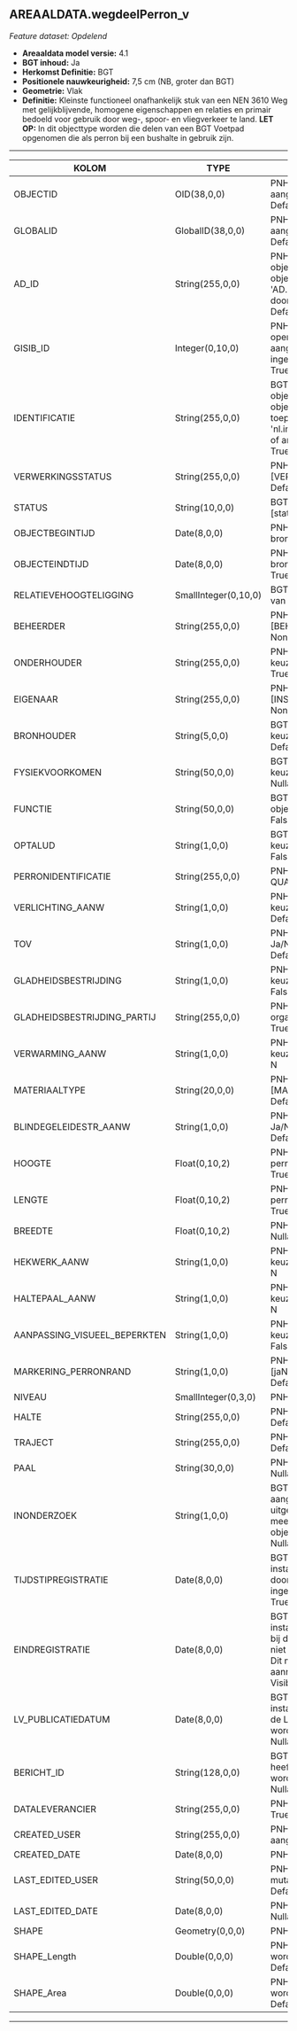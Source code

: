 ## AREAALDATA.wegdeelPerron_v

*Feature dataset: Opdelend*


* __Areaaldata model versie:__ 4.1
* __BGT inhoud:__ Ja
* __Herkomst Definitie:__ BGT
* __Positionele nauwkeurigheid:__ 7,5 cm (NB, groter dan BGT)
* __Geometrie:__ Vlak
* __Definitie:__ Kleinste functioneel onafhankelijk stuk van een NEN 3610 Weg met gelijkblijvende, homogene eigenschappen
en relaties en primair bedoeld voor gebruik door weg-, spoor- en vliegverkeer te land. __LET OP:__ In dit objecttype worden die delen van een BGT Voetpad opgenomen die als perron bij een bushalte in gebruik zijn. 

***

|KOLOM                               |TYPE          	       |DEFINITIE|
|------                              |----          	       |-----    |
|OBJECTID                            |OID(38,0,0)              |PNH; Intern ArcGIS Identificatienummer, aangemaakt door ArcGIS; Nullable: False; Default: None|
|GLOBALID                            |GlobalID(38,0,0)         |PNH; Global Unique Identifier,  aangemaakt door ArcGIS; Nullable: False; Default: None|
|AD_ID                               |String(255,0,0)          |PNH; Uniek identificatienummer voor het object dat onveranderlijk is zolang het object bestaat in Areaaldata: in format 'AD.[GUID]'. Dit moet worden ingevuld door de aannemer; Nullable: False; Default: None|
|GISIB_ID                            |Integer(0,10,0)          |PNH; Uniek Identificatienummer beheer openbare ruimte (GISIB), wordt aangemaakt in GISIB en mag niet worden ingevuld door de aannemer; Nullable: True; Default: None|
|IDENTIFICATIE                       |String(255,0,0)          |BGT; Uniek identificatienummer voor het object dat onveranderlijk is zolang het object bestaat: bevat indien van toepassing BGT/IMKL ID in format 'nl.imgeo/imkl.bronhouderscode.LokaalID' of anders: '00000'.LokaalID; Nullable: True; Default: None|
|VERWERKINGSSTATUS                   |String(255,0,0)          |PNH; Status van de gegevens; keuzelijst [VERWERKINGSSTATUS]; Nullable: False; Default: Nieuw|
|STATUS                              |String(10,0,0)           |BGT; BGT status van het object; keuzelijst [status]; Nullable: False; Default: bestaand|
|OBJECTBEGINTIJD                     |Date(8,0,0)              |PNH; Datum waarop het object bij de bronhouder is ontstaan; Nullable: True|
|OBJECTEINDTIJD                      |Date(8,0,0)              |PNH; Datum waarop het object bij de bronhouder niet meer geldig is; Nullable: True|
|RELATIEVEHOOGTELIGGING              |SmallInteger(0,10,0)     |BGT; Aanduiding voor de relatieve hoogte van het object; Nullable: False; Default: 0|
|BEHEERDER                           |String(255,0,0)          |PNH; Beheerder van het object; keuzelijst [BEHEERDER]; Nullable: True; Default: None|
|ONDERHOUDER                         |String(255,0,0)          |PNH; Onderhouder van het object; keuzelijst [ONDERHOUDER]; Nullable: True; Default: None|
|EIGENAAR                            |String(255,0,0)          |PNH; Eigenaar van het object; keuzelijst [INSTANTIE]; Nullable: True; Default: None|
|BRONHOUDER                          |String(5,0,0)            |BGT; De bronhoudercode van het object; keuzelijst [bronhouder]; Nullable: False; Default: None|
|FYSIEKVOORKOMEN                     |String(50,0,0)           |BGT; Fysieke omschrijving van het object; keuzelijst [fysiekVoorkomenWGD]; Nullable: False; Default: None|
|FUNCTIE                             |String(50,0,0)           |BGT; Functionele omschrijving van het object; keuzelijst [functieWGD]; Nullable: False; Default: None|
|OPTALUD                             |String(1,0,0)            |BGT; Ligt het object op een talud? Ja/Nee; keuzelijst [jaNeeOnbekend]; Nullable: False; Default: None|
|PERRONIDENTIFICATIE                 |String(255,0,0)          |PNH; Halte identificatie conform NDOV QUAY; Nullable: True; Default: None|
|VERLICHTING_AANW                    |String(1,0,0)            |PNH; Aanwezigheid van verlichting; keuzelijst [JaNee]; Nullable: False; Default: N|
|TOV                                 |String(1,0,0)            |PNH; Voldoet aan richtlijnen TOV : Ja/Nee; keuzelijst [jaNee]; Nullable: False; Default: N|
|GLADHEIDSBESTRIJDING                |String(1,0,0)            |PNH; Gladheidsbestrijding uitgevoerd; keuzelijst [jaNeeOnbekend]; Nullable: False; Default: None|
|GLADHEIDSBESTRIJDING_PARTIJ         |String(255,0,0)          |PNH; Naam van de uitvoerende organisatie Gladheidsbestrijding; Nullable: True; Default: None|
|VERWARMING_AANW                     |String(1,0,0)            |PNH; Verwarming aanwezig : Ja/Nee; keuzelijst [jaNee]; Nullable: False; Default: N|
|MATERIAALTYPE                       |String(20,0,0)           |PNH; Materiaaltype; keuzelijst [MATERIAALTYPE]; Nullable: True; Default: None|
|BLINDEGELEIDESTR_AANW               |String(1,0,0)            |PNH; Blindegeleidestrook aanwezig : Ja/Nee; keuzelijst [jaNee]; Nullable: False; Default: N|
|HOOGTE                              |Float(0,10,2)            |PNH; Hoogte van het instappunt van het perron in meters, 2 decimalen; Nullable: True|
|LENGTE                              |Float(0,10,2)            |PNH; Lengte van de voorkant van het perron in meters, 2 decimalen; Nullable: True|
|BREEDTE                             |Float(0,10,2)            |PNH; Breedte in Meters, 2 decimalen; Nullable: True|
|HEKWERK_AANW                        |String(1,0,0)            |PNH; Hekwerk aanwezig : Ja/Nee; keuzelijst [jaNee]; Nullable: False; Default: N|
|HALTEPAAL_AANW                      |String(1,0,0)            |PNH; Haltepaal aanwezig : Ja/Nee; keuzelijst [jaNee]; Nullable: False; Default: N|
|AANPASSING_VISUEEL_BEPERKTEN        |String(1,0,0)            |PNH; Aanpassing visueel beperkten; keuzelijst [jaNeeOnbekend]; Nullable: False; Default: None|
|MARKERING_PERRONRAND                |String(1,0,0)            |PNH; Markering perronrand; keuzelijst [jaNeeOnbekend]; Nullable: False; Default: None|
|NIVEAU                              |SmallInteger(0,3,0)      |PNH; ToDo; Nullable: True|
|HALTE                               |String(255,0,0)          |PNH; FK naar halte_v; Nullable: True; Default: None|
|TRAJECT                             |String(255,0,0)          |PNH; FK naar traject_v; Nullable: True; Default: None|
|PAAL                                |String(30,0,0)           |PNH; FK naar paalDraagconstructie_p; Nullable: True; Default: None|
|INONDERZOEK                         |String(1,0,0)            |BGT; Een aanduiding waarmee wordt aangegeven dat een onderzoek wordt uitgevoerd naar de juistheid van een of meer gegevens van het betreffende object: Ja/Nee; keuzelijst [jaNee]; Nullable: False; Default: N; Visible:No|
|TIJDSTIPREGISTRATIE                 |Date(8,0,0)              |BGT; Datum en tijdstip waarop deze instantie van het object is opgenomen door de bronhouder. Dit mag niet worden ingevuld door de aannemer; Nullable: True; Default: None; Visible:No|
|EINDREGISTRATIE                     |Date(8,0,0)              |BGT; Datum en tijdstip waarop deze instantie van het object niet meer geldig is bij de bronhouder. Wanneer deze waarde niet is ingevuld is de instantie nog geldig. Dit mag niet worden ingevuld door de aannemer; Nullable: True; Default: None; Visible:No|
|LV_PUBLICATIEDATUM                  |Date(8,0,0)              |BGT; Datum en tijdstip waarop deze instantie van het object is opgenomen in de Landelijke Voorziening. Dit mag niet worden ingevuld door de aannemer; Nullable: True; Default: None; Visible:No|
|BERICHT_ID                          |String(128,0,0)          |BGT; Nummer van het bericht dat PNH heeft verzonden naar LV. Dit mag niet worden ingevuld door de aannemer. Nullable: True; Default: None; Visible:No|
|DATALEVERANCIER                     |String(255,0,0)          |PNH; Leverancier van de data; Nullable: True; Default: None|
|CREATED_USER                        |String(255,0,0)          |PNH; Naam van gebruiker die de rij heeft aangemaakt; Nullable: True; Default: None|
|CREATED_DATE                        |Date(8,0,0)              |PNH; Aanmaakdatum; Nullable: True|
|LAST_EDITED_USER                    |String(50,0,0)           |PNH; Naam van gebruiker die de laatste mutatie heeft doorgevoerd; Nullable: True; Default: None|
|LAST_EDITED_DATE                    |Date(8,0,0)              |PNH; Datum van de laatste mutatie; Nullable: True|
|SHAPE                               |Geometry(0,0,0)          |PNH; Vlak|
|SHAPE_Length                        |Double(0,0,0)            |PNH; Omtrek in meters, 5 decimalen. Dit wordt automatisch gevuld; Nullable: False; Default: None|
|SHAPE_Area                          |Double(0,0,0)            |PNH; Oppervlakte in m2, 5 decimalen. Dit wordt automatisch gevuld; Nullable: False; Default: None|


***
